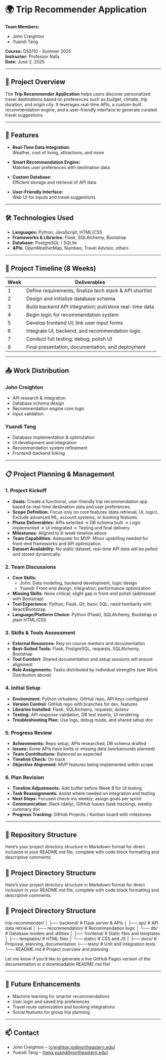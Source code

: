 # 🌍 Trip Recommender Application

**Team Members:**  
- John Creighton  
- Yuandi Tang  

**Course:** DS5110 - Summer 2025  
**Instructor:** Professor Nafa  
**Date:** June 2, 2025  

---

## 📌 Project Overview

The **Trip Recommender Application** helps users discover personalized travel destinations based on preferences such as budget, climate, trip duration, and origin city. It leverages real-time APIs, a custom-built recommendation engine, and a user-friendly interface to generate curated travel suggestions.

---

## 🚀 Features

- **Real-Time Data Integration:**  
  Weather, cost of living, attractions, and more

- **Smart Recommendation Engine:**  
  Matches user preferences with destination data

- **Custom Database:**  
  Efficient storage and retrieval of API data

- **User-Friendly Interface:**  
  Web UI for inputs and travel suggestions

---

## 🛠️ Technologies Used

- **Languages:** Python, JavaScript, HTML/CSS  
- **Frameworks & Libraries:** Flask, SQLAlchemy, Bootstrap  
- **Database:** PostgreSQL / SQLite  
- **APIs:** OpenWeatherMap, Numbeo, Travel Advisor, others

---

## 📅 Project Timeline (8 Weeks)

| Week | Deliverables                                               |
|------|------------------------------------------------------------|
| 1    | Define requirements, finalize tech stack & API shortlist   |
| 2    | Design and initialize database schema                      |
| 3    | Build backend API integration; pull/store real-time data   |
| 4    | Begin logic for recommendation system                      |
| 5    | Develop frontend UI; link user input forms                 |
| 6    | Integrate UI, backend, and recommendation logic            |
| 7    | Conduct full testing; debug; polish UI                     |
| 8    | Final presentation, documentation, and deployment          |

---

## 📤 Work Distribution

### John Creighton
- API research & integration
- Database schema design
- Recommendation engine core logic
- Input validation

### Yuandi Tang
- Database implementation & optimization
- UI development and integration
- Recommendation system refinement
- Frontend-backend linking

---

## 📋 Project Planning & Management

### 1. Project Kickoff
- **Goals:** Create a functional, user-friendly trip recommendation app based on real-time destination data and user preferences.
- **Scope Definition:** Focus only on core features (data retrieval, UI, logic). Exclude advanced ML, account systems, or booking features.
- **Phase Deliverables:** APIs selected → DB schema built → Logic implemented → UI integrated → Testing and final delivery
- **Milestones:** Aligned to 8-week timeline above
- **Team Capabilities:** Adequate for MVP. Minor upskilling needed for front-end frameworks and API optimization.
- **Dataset Availability:** No static dataset; real-time API data will be pulled and stored dynamically.

### 2. Team Discussions
- **Core Skills:**
  - John: Data modeling, backend development, logic design
  - Yuandi: Front-end design, integration, performance optimization
- **Missing Skills:** None critical; slight gap in front-end polish (addressed with Bootstrap)
- **Tool Experience:** Python, Flask, Git, basic SQL; need familiarity with React/Bootstrap
- **Language/Platform Choice:** Python (Flask), SQLAlchemy, Bootstrap or plain HTML/CSS

### 3. Skills & Tools Assessment
- **External Resources:** Rely on course mentors and documentation
- **Best-Suited Tools:** Flask, PostgreSQL, requests, SQLAlchemy, Bootstrap
- **Tool Comfort:** Shared documentation and setup sessions will ensure alignment
- **Role Assignments:** Tasks distributed by individual strengths (see Work Distribution above)

### 4. Initial Setup
- **Environment:** Python virtualenv, GitHub repo, API keys configured
- **Version Control:** GitHub repo with branches for dev, features
- **Libraries Installed:** Flask, SQLAlchemy, requests, dotenv
- **Testing:** API response validation, DB test inserts, UI rendering
- **Troubleshooting Plan:** Use logs, debug mode, and shared setup doc

### 5. Progress Review
- **Achievements:** Repo setup, APIs researched, DB schema drafted
- **Issues:** Some APIs have limits or missing data (workarounds planned)
- **Team Contributions:** Balanced as expected
- **Timeline Check:** On track
- **Objective Alignment:** MVP features being implemented within scope

### 6. Plan Revision
- **Timeline Adjustments:** Add buffer before Week 8 for UI testing
- **Task Reassignments:** Assist where needed on integration and testing
- **Next Steps:** Focused check-ins weekly; assign goals per sprint
- **Communication:** Slack (daily), GitHub Issues (task tracking), weekly summary doc
- **Progress Tracking:** GitHub Projects / Kanban board with milestones

---

## 📂 Repository Structure
Here’s your project directory structure in Markdown format for direct inclusion in your README.md file, complete with code block formatting and descriptive comments:

## 📁 Project Directory Structure
Here’s your project directory structure in Markdown format for direct inclusion in your README.md file, complete with code block formatting and descriptive comments:

## 📁 Project Directory Structure

trip-recommender/
│
├── backend/                # Flask server & APIs
│   ├── api/                # API data retrieval
│   ├── recommendation/     # Recommendation logic
│   └── db/                 # Database models and utilities
│
├── frontend/               # Static files and templates
│   ├── templates/          # HTML files
│   └── static/             # CSS and JS
│
├── docs/                   # Proposal, planning, documentation
├── tests/                  # Unit and integration tests
└── README.md               # Project overview and planning



Let me know if you’d like to generate a live GitHub Pages version of the documentation or a downloadable README.md file!


---

## 🧪 Future Enhancements

- Machine learning for smarter recommendations
- User login and saved trip preferences
- Travel route optimization and booking integrations
- Social features for group trip planning

---

## 📫 Contact

- John Creighton – [creighton.jo@northeastern.edu]  
- Yuandi Tang – [tang.yuand@northeastern.edu]
